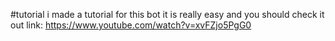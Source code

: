 #tutorial
i made a tutorial for this bot it is really easy and you should check it out
link: https://www.youtube.com/watch?v=xvFZjo5PgG0
